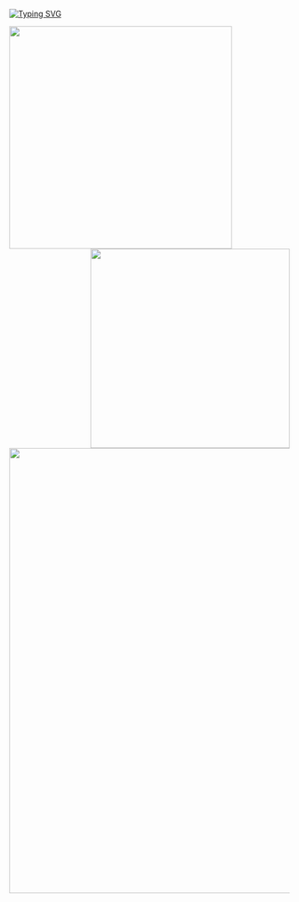 <!-- README.md -->

<a href="https://git.io/typing-svg"><img src="https://readme-typing-svg.demolab.com?font=IBM+Plex+Mono&weight=500&size=22&duration=3500&pause=1000&color=00D1F7&center=true&vCenter=true&random=false&width=600&height=100&lines=print(%22Hi+there+%F0%9F%91%8B%22);Me+%3D+Human(%22Aar%C3%B3n%22%2C++%22Young%22%2C+%22Developer+%F0%9F%9A%80%22)" alt="Typing SVG" /></a>

<img align="left" width="400" src="https://github-readme-stats.vercel.app/api?username=aaronwayas&show_icons=true&theme=github_dark&&hide_border=true">

<img align="right" width="358" src="https://github-readme-stats.vercel.app/api/top-langs/?username=aaronwayas&layout=compact&theme=github_dark&hide_border=true">

<br>

<img align="center" width="800" src="http://github-profile-summary-cards.vercel.app/api/cards/profile-details?username=aaronwayas&theme=github_dark">
